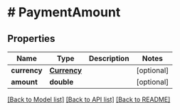 # # PaymentAmount

## Properties

Name | Type | Description | Notes
------------ | ------------- | ------------- | -------------
**currency** | [**Currency**](Currency.md) |  | [optional]
**amount** | **double** |  | [optional]

[[Back to Model list]](../../README.md#models) [[Back to API list]](../../README.md#endpoints) [[Back to README]](../../README.md)
